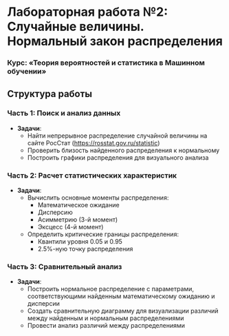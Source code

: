 # Лабораторная работа №2: Случайные величины. Нормальный закон распределения

### Курс: «Теория вероятностей и статистика в Машинном обучении»

## Структура работы

### Часть 1: Поиск и анализ данных
- **Задачи**:
  - Найти непрерывное распределение случайной величины на сайте РосСтат (https://rosstat.gov.ru/statistic)
  - Проверить близость найденного распределения к нормальному
  - Построить графики распределения для визуального анализа

### Часть 2: Расчет статистических характеристик
- **Задачи**:
  - Вычислить основные моменты распределения:
    - Математическое ожидание
    - Дисперсию
    - Асимметрию (3-й момент)
    - Эксцесс (4-й момент)
  - Определить критические границы распределения:
    - Квантили уровня 0.05 и 0.95
    - 2.5%-ную точку распределения

### Часть 3: Сравнительный анализ
- **Задачи**:
  - Построить нормальное распределение с параметрами, соответствующими найденным математическому ожиданию и дисперсии
  - Создать сравнительную диаграмму для визуализации различий между найденным и нормальным распределениями
  - Провести анализ различий между распределениями
